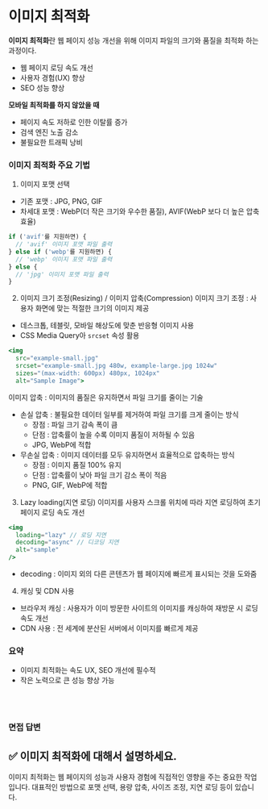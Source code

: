 # 이미지 최적화

**이미지 최적화**란 웹 페이지 성능 개선을 위해 이미지 파일의 크기와 품질을 최적화 하는 과정이다.

- 웹 페이지 로딩 속도 개선
- 사용자 경험(UX) 향상
- SEO 성능 향상

**모바일 최적화를 하지 않았을 때**

- 페이지 속도 저하로 인한 이탈률 증가
- 검색 엔진 노출 감소
- 불필요한 트래픽 낭비

### 이미지 최적화 주요 기법

1. 이미지 포맷 선택

- 기존 포맷 : JPG, PNG, GIF
- 차세대 포맷 : WebP(더 작은 크기와 우수한 품질), AVIF(WebP 보다 더 높은 압축 효율)

```jsx
if ('avif'를 지원하면) {
  // 'avif' 이미지 포맷 파일 출력
} else if ('webp'를 지원하면) {
  // 'webp' 이미지 포맷 파일 출력
} else {
  // 'jpg' 이미지 포맷 파일 출력
}
```

2. 이미지 크기 조정(Resizing) / 이미지 압축(Compression)
   이미지 크기 조정 : 사용자 화면에 맞는 적절한 크기의 이미지 제공

- 데스크톱, 테블릿, 모바일 해상도에 맞춘 반응형 이미지 사용
- CSS Media Query아 `srcset` 속성 활용

```jsx
<img
  src="example-small.jpg"
  srcset="example-small.jpg 480w, example-large.jpg 1024w"
  sizes="(max-width: 600px) 480px, 1024px"
  alt="Sample Image">
```

이미지 압축 : 이미지의 품질은 유지하면서 파일 크기를 줄이는 기술

- 손실 압축 : 불필요한 데이터 일부를 제거하여 파일 크기를 크게 줄이는 방식
  - 장점 : 파일 크기 감속 폭이 큼
  - 단점 : 압축률이 높을 수록 이미지 품질이 저하될 수 있음
  - JPG, WebP에 적합
- 무손실 압축 : 이미지 데이터를 모두 유지하면서 효율적으로 압축하는 방식
  - 장점 : 이미지 품질 100% 유지
  - 단점 : 압축률이 낮아 파일 크기 감소 폭이 적음
  - PNG, GIF, WebP에 적합

3. Lazy loading(지연 로딩)
   이미지를 사용자 스크롤 위치에 따라 지연 로딩하여 초기 페이지 로딩 속도 개선

```jsx
<img
  loading="lazy" // 로딩 지연
  decoding="async" // 디코딩 지연
  alt="sample"
/>
```

- decoding : 이미지 외의 다른 콘텐츠가 웹 페이지에 빠르게 표시되는 것을 도와줌

4. 캐싱 및 CDN 사용

- 브라우저 캐싱 : 사용자가 이미 방문한 사이트의 이미지를 캐싱하여 재방문 시 로딩 속도 개선
- CDN 사용 : 전 세계에 분산된 서버에서 이미지를 빠르게 제공

### 요약

- 이미지 최적화는 속도 UX, SEO 개선에 필수적
- 작은 노력으로 큰 성능 향상 가능

<br/>
<br/>

### 면접 답변

<aside>

## ✅ 이미지 최적화에 대해서 설명하세요.

이미지 최적화는 웹 페이지의 성능과 사용자 경험에 직접적인 영향을 주는 중요한 작업입니다. 대표적인 방법으로 포맷 선택, 용량 압축, 사이즈 조정, 지연 로딩 등이 있습니다.

</aside>
